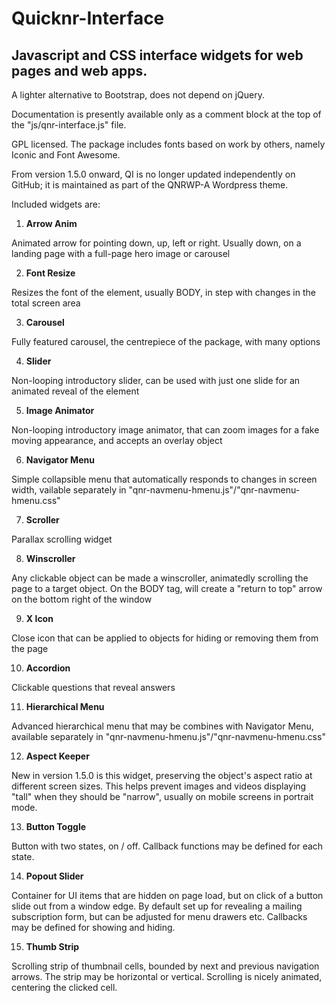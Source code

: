 # Quicknr-Interface

Javascript and CSS interface widgets for web pages and web apps.
----------------------------------------------------------------

A lighter alternative to Bootstrap, does not depend on jQuery.

Documentation is presently available only as a comment block at the top of the "js/qnr-interface.js" file.

GPL licensed. The package includes fonts based on work by others, namely Iconic and Font Awesome.

From version 1.5.0 onward, QI is no longer updated independently on GitHub; it is maintained as part of the QNRWP-A Wordpress theme.

Included widgets are:

1. **Arrow Anim**

  Animated arrow for pointing down, up, left or right. Usually down, on a landing page with a full-page hero image or carousel

2. **Font Resize**

  Resizes the font of the element, usually BODY, in step with changes in the total screen area

3. **Carousel**

  Fully featured carousel, the centrepiece of the package, with many options

4. **Slider**

  Non-looping introductory slider, can be used with just one slide for an animated reveal of the element

5. **Image Animator**

  Non-looping introductory image animator, that can zoom images for a fake moving appearance, and accepts an overlay object

6. **Navigator Menu**

  Simple collapsible menu that automatically responds to changes in screen width, vailable separately in "qnr-navmenu-hmenu.js"/"qnr-navmenu-hmenu.css"

7. **Scroller**

  Parallax scrolling widget

8. **Winscroller**

  Any clickable object can be made a winscroller, animatedly scrolling the page to a target object. On the BODY tag, will create a "return to top" arrow on the bottom right of the window

9. **X Icon**

  Close icon that can be applied to objects for hiding or removing them from the page

10. **Accordion**

  Clickable questions that reveal answers

11. **Hierarchical Menu**

  Advanced hierarchical menu that may be combines with Navigator Menu, available separately in "qnr-navmenu-hmenu.js"/"qnr-navmenu-hmenu.css"

12. **Aspect Keeper**

  New in version 1.5.0 is this widget, preserving the object's aspect ratio at different screen sizes. This helps prevent images and videos displaying "tall" when they should be "narrow", usually on mobile screens in portrait mode.

13. **Button Toggle**

  Button with two states, on / off. Callback functions may be defined for each state.

14. **Popout Slider**

  Container for UI items that are hidden on page load, but on click of a button slide out from a window edge. By default set up for revealing a mailing subscription form, but can be adjusted for menu drawers etc. Callbacks may be defined for showing and hiding.

15. **Thumb Strip**

  Scrolling strip of thumbnail cells, bounded by next and previous navigation arrows. The strip may be horizontal or vertical. Scrolling is nicely animated, centering the clicked cell.

